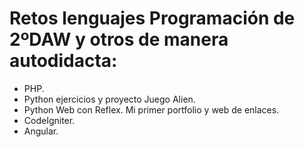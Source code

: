 # Retos lenguajes Programación de 2ºDAW y otros de manera autodidacta:

- PHP.
- Python ejercicios y proyecto Juego Alien.
- Python Web con Reflex. Mi primer portfolio y web de enlaces.
- CodeIgniter.
- Angular.
